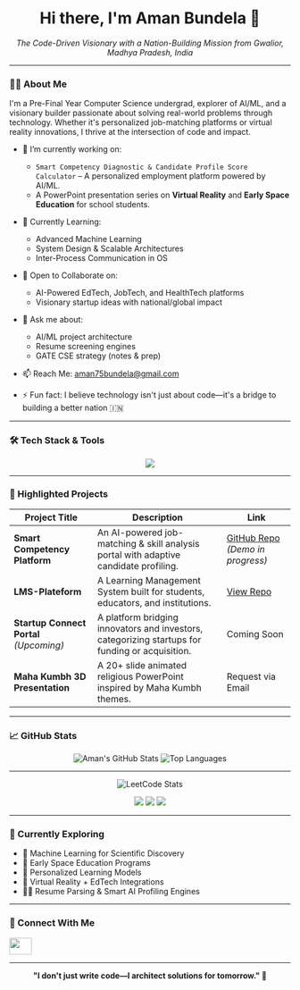 <h1 align="center">Hi there, I'm Aman Bundela 👋</h1>

<p align="center">
  <em>The Code-Driven Visionary with a Nation-Building Mission from Gwalior, Madhya Pradesh, India</em>
</p>

---

### 👨‍💻 About Me

I'm a Pre-Final Year Computer Science undergrad, explorer of AI/ML, and a visionary builder passionate about solving real-world problems through technology. Whether it's personalized job-matching platforms or virtual reality innovations, I thrive at the intersection of code and impact.

- 🔭 I’m currently working on:
  - `Smart Competency Diagnostic & Candidate Profile Score Calculator` – A personalized employment platform powered by AI/ML.
  - A PowerPoint presentation series on **Virtual Reality** and **Early Space Education** for school students.
  
- 🌱 Currently Learning:
  - Advanced Machine Learning
  - System Design & Scalable Architectures
  - Inter-Process Communication in OS
  
- 👯 Open to Collaborate on:
  - AI-Powered EdTech, JobTech, and HealthTech platforms
  - Visionary startup ideas with national/global impact
  
- 💬 Ask me about:
  - AI/ML project architecture
  - Resume screening engines
  - GATE CSE strategy (notes & prep)

- 📫 Reach Me: [aman75bundela@gmail.com](mailto:aman75bundela@gmail.com)
- ⚡ Fun fact: I believe technology isn't just about code—it's a bridge to building a better nation 🇮🇳

---

### 🛠️ Tech Stack & Tools

<p align="center">
  <img src="https://skillicons.dev/icons?i=cpp,python,java,javascript,react,nodejs,express,mongodb,mysql,git,docker,postman,vscode,figma" />
</p>

---

### 🚀 Highlighted Projects

| Project Title | Description | Link |
|---------------|-------------|------|
| **Smart Competency Platform** | An AI-powered job-matching & skill analysis portal with adaptive candidate profiling. | [GitHub Repo](https://github.com/Amanbundela75/Smart-Competency-Platform) *(Demo in progress)* |
| **LMS-Plateform** | A Learning Management System built for students, educators, and institutions. | [View Repo](https://github.com/Amanbundela75/LMS-Plateform) |
| **Startup Connect Portal** *(Upcoming)* | A platform bridging innovators and investors, categorizing startups for funding or acquisition. | Coming Soon |
| **Maha Kumbh 3D Presentation** | A 20+ slide animated religious PowerPoint inspired by Maha Kumbh themes. | Request via Email |

---

### 📈 GitHub Stats

<p align="center">
  <img src="https://github-readme-stats.vercel.app/api?username=Amanbundela75&show_icons=true&theme=radical" alt="Aman's GitHub Stats" />
  <img src="https://github-readme-stats.vercel.app/api/top-langs/?username=Amanbundela75&layout=compact&theme=radical" alt="Top Languages" />
</p>

---

<p align="center"> <img src="https://leetcard.jacoblin.cool/Amanbundela75?theme=dark&font=Karma&ext=contest" alt="LeetCode Stats" /> </p> <!-- Optional custom badges --> <p align="center"> <img src="https://img.shields.io/badge/Problems%20Solved-150%2B-blue?style=for-the-badge&logo=leetcode" /> <img src="https://img.shields.io/badge/Daily%20Streak-50%2B%20Days-orange?style=for-the-badge&logo=leetcode" /> <img src="https://img.shields.io/badge/Favorite%20Topics-DSA%2C%20Recursion%2C%20Graph-brightgreen?style=for-the-badge" /> </p>

---
### 🧠 Currently Exploring

- 🤖 Machine Learning for Scientific Discovery
- 🌌 Early Space Education Programs
- 🧬 Personalized Learning Models
- 🧱 Virtual Reality + EdTech Integrations
- 🧑‍💼 Resume Parsing & Smart AI Profiling Engines

---

### 🤝 Connect With Me

<p align="left">
  <a href="https://www.linkedin.com/in/amanbundela75/" target="_blank">
    <img align="center" src="https://raw.githubusercontent.com/rahuldkjain/github-profile-readme-generator/master/src/images/icons/Social/linked-in-alt.svg" height="30" width="40" />
  </a>

---

<p align="center"><b>"I don't just write code—I architect solutions for tomorrow." 🚀</b></p>
